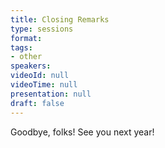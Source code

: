 ```yaml
---
title: Closing Remarks
type: sessions
format: 
tags: 
- other
speakers:
videoId: null
videoTime: null
presentation: null
draft: false
---
```

Goodbye, folks! See you next year!
